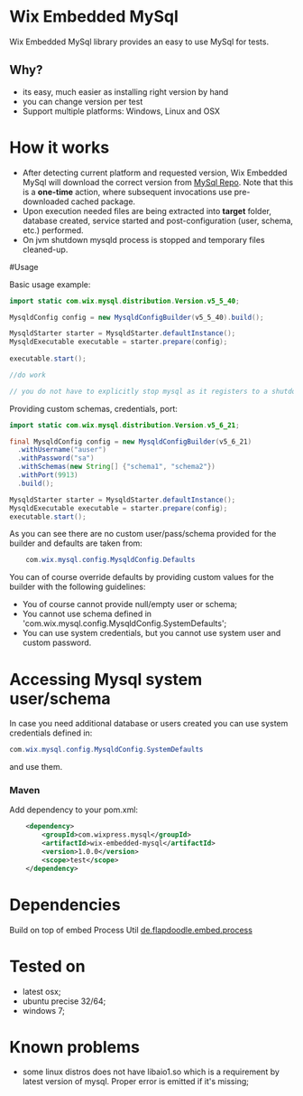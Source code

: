 # Wix Embedded MySql

Wix Embedded MySql library provides an easy to use MySql for tests.

## Why?

- its easy, much easier as installing right version by hand
- you can change version per test
- Support multiple platforms: Windows, Linux and OSX


# How it works

 - After detecting current platform and requested version, Wix Embedded MySql will download the correct version from [MySql Repo](http://dev.mysql.com/get/Downloads/). Note that this is a **one-time** action, where subsequent invocations use pre-downloaded cached package.
 - Upon execution needed files are being extracted into **target** folder, database created, service started and post-configuration (user, schema, etc.) performed.
 - On jvm shutdown mysqld process is stopped and temporary files cleaned-up.

#Usage

Basic usage example:

```java
import static com.wix.mysql.distribution.Version.v5_5_40;

MysqldConfig config = new MysqldConfigBuilder(v5_5_40).build();

MysqldStarter starter = MysqldStarter.defaultInstance();
MysqldExecutable executable = starter.prepare(config);
 
executable.start();

//do work

// you do not have to explicitly stop mysql as it registers to a shutdown hook for that. 
```

Providing custom schemas, credentials, port:

```java
import static com.wix.mysql.distribution.Version.v5_6_21;

final MysqldConfig config = new MysqldConfigBuilder(v5_6_21)
  .withUsername("auser")
  .withPassword("sa")
  .withSchemas(new String[] {"schema1", "schema2"})
  .withPort(9913)
  .build();

MysqldStarter starter = MysqldStarter.defaultInstance();
MysqldExecutable executable = starter.prepare(config);
executable.start();
```

As you can see there are no custom user/pass/schema provided for the builder and defaults are taken from:

```java
    com.wix.mysql.config.MysqldConfig.Defaults
```

You can of course override defaults by providing custom values for the builder with the following guidelines:
 - You of course cannot provide null/empty user or schema;
 - You cannot use schema defined in 'com.wix.mysql.config.MysqldConfig.SystemDefaults';
 - You can use system credentials, but you cannot use system user and custom password.

# Accessing Mysql system user/schema

In case you need additional database or users created you can use system credentials defined in:

```java
com.wix.mysql.config.MysqldConfig.SystemDefaults
```
and use them.

### Maven

Add dependency to your pom.xml:

```xml
    <dependency>
        <groupId>com.wixpress.mysql</groupId>
        <artifactId>wix-embedded-mysql</artifactId>
        <version>1.0.0</version>
        <scope>test</scope>
    </dependency>        
```


# Dependencies
Build on top of embed Process Util [de.flapdoodle.embed.process](https://github.com/flapdoodle-oss/de.flapdoodle.embed.process)

# Tested on
 - latest osx;
 - ubuntu precise 32/64;
 - windows 7;

# Known problems
 - some linux distros does not have libaio1.so which is a requirement by latest version of mysql. Proper error is emitted if it's missing;
